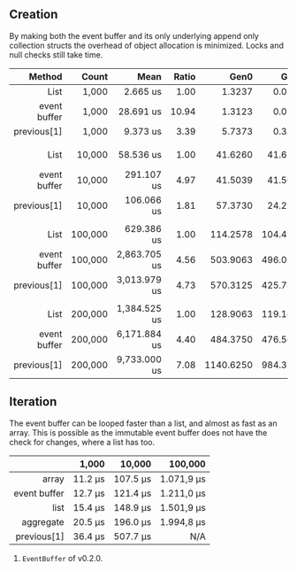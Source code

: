 ﻿## Creation
By making both the event buffer and its only underlying append only collection
structs the overhead of object allocation is minimized. Locks and null checks
still take time.

|       Method |   Count |         Mean | Ratio |      Gen0 |     Gen1 |     Gen2 |    Allocated |
|-------------:|--------:|-------------:|------:|----------:|---------:|---------:|-------------:|
|         List |   1,000 |     2.665 us |  1.00 |    1.3237 |   0.0381 |        - |     16.21 KB |
| event buffer |   1,000 |    28.691 us | 10.94 |    1.3123 |   0.0305 |        - |     16.13 KB |
|  previous[1] |   1,000 |     9.373 us |  3.39 |    5.7373 |   0.3357 |        - |     70.35 KB |
|              |         |              |       |           |          |          |              |
|         List |  10,000 |    58.536 us |  1.00 |   41.6260 |  41.6260 |  41.6260 |    256.32 KB |
| event buffer |  10,000 |   291.107 us |  4.97 |   41.5039 |  41.5039 |  41.5039 |    256.23 KB |
|  previous[1] |  10,000 |   106.066 us |  1.81 |   57.3730 |  24.2920 |        - |    703.16 KB |
|              |         |              |       |           |          |          |              |
|         List | 100,000 |   629.386 us |  1.00 |  114.2578 | 104.4922 | 104.4922 |  2,048.82 KB |
| event buffer | 100,000 | 2,863.705 us |  4.56 |  503.9063 | 496.0938 | 496.0938 |  2,048.44 KB |
|  previous[1] | 100,000 | 3,013.979 us |  4.73 |  570.3125 | 425.7813 |        - |  7,031.29 KB |
|              |         |              |       |           |          |          |              |
|         List | 200,000 | 1,384.525 us |  1.00 |  128.9063 | 119.1406 | 119.1406 |  4,096.82 KB |
| event buffer | 200,000 | 6,171.884 us |  4.40 |  484.3750 | 476.5625 | 476.5625 |  4,096.45 KB |
|  previous[1] | 200,000 | 9,733.000 us |  7.08 | 1140.6250 | 984.3750 |        - | 14,062.55 KB |

## Iteration
The event buffer can be looped faster than a list, and almost as fast as an
array. This is possible as the immutable event buffer does not have the check
for changes, where a list has too.

|              |   1,000 |   10,000 |    100,000 |
|-------------:|--------:|---------:|-----------:|
|        array | 11.2 µs | 107.5 µs | 1.071,9 µs |
| event buffer | 12.7 µs | 121.4 µs | 1.211,0 µs |
|         list | 15.4 µs | 148.9 µs | 1.501,9 µs |
|    aggregate | 20.5 µs | 196.0 µs | 1.994,8 µs |
|  previous[1] | 36.4 µs | 507.7 µs |     N/A    |

1. `EventBuffer` of v0.2.0.
